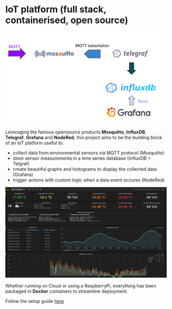 # IoT platform (full stack, containerised, open source)

![Grafana](img/iot-influxdb-grafana-mosquitto.png)

Leveraging the famous opensource products **Mosquitto**, **InfluxDB**, **Telegraf**, **Grafana** and **NodeRed**, this project aims to be the building block of an IoT platform useful to:

- collect data from environmental sensors via MQTT protocol (Mosquitto)
- store sensor measurements in a time series database (InfluxDB + Telgraf)
- create beautiful graphs and histograms to display the collected data (Grafana)
- trigger actions with custom logic when a data event occures (NodeRed)

![Grafana](img/grafanaIoT.png)

Whether running on Cloud or using a RaspberryPi, everything has been  packaged in **Docker** containers to streamline deployment. 

Follow the setup guide [here](docker/README.md)
